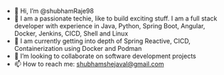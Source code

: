 - 👋 Hi, I’m @shubhamRaje98
- 👀 I am a passionate techie, like to build exciting stuff. I am a full stack developer with experience in Java, Python, Spring Boot, Angular, Docker, Jenkins, CICD, Shell and Linux
- 🌱 I am currently getting into depth of Spring Reactive, CICD, Containerization using Docker and Podman
- 💞️ I’m looking to collaborate on software development projects
- 📫 How to reach me: shubhamshejaval@gmail.com

<!---
shubhamRaje98/shubhamRaje98 is a ✨ special ✨ repository because its `README.md` (this file) appears on your GitHub profile.
You can click the Preview link to take a look at your changes.
--->
